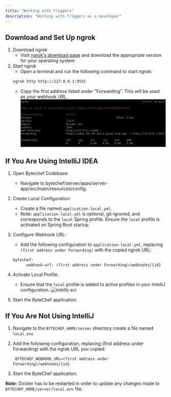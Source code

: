 ```yaml
---
title: "Working with Triggers"
description: "Working with Triggers as a developer"
---
```


## Download and Set Up ngrok

1. Download ngrok
    - Visit [ngrok's download page](https://ngrok.com/download) and download the appropriate version for your operating system
2. Start ngrok
    - Open a terminal and run the following command to start ngrok:
   ```bash
   ngrok http http://127.0.0.1:9555
   ```
    - Copy the first address listed under "Forwarding". This will be used as your webhook URL.
      ![ngork example](ngrok.png)

## If You Are Using IntelliJ IDEA

1. Open Bytechef Codebase:
    - Navigate to bytechef/server/apps/server-app/src/main/resources/config.
2. Create Local Configuration:
    - Create a file named `application-local.yml`.
    - Note: `application-local.yml` is optional, git-ignored, and corresponds to the `local` Spring profile. Ensure the `local` profile is activated on Spring Boot startup.
3. Configure Webhook URL:
    - Add the following configuration to `application-local.yml`, replacing `(first address under Forwarding)` with the copied ngrok URL:
   ```
   bytechef:
         webhook-url: (first address under Forwarding)/webhooks/{id}
     ```
4. Activate Local Profile:

    - Ensure that the `local` profile is added to active profiles in your IntelliJ configuration.
      ![intellij-scr](intellij-scr.png)

5. Start the ByteChef application.

## If You Are Not Using IntelliJ

1. Navigate to the `BYTECHEF_HOME/server` directory create a file named `local.env`
2. Add the following configuration, replacing (first address under Forwarding) with the ngrok URL you copied:

   ```
    BYTECHEF_WEBHOOK_URL=(first address under Forwarding)/webhooks/{id}
    ```
3. Start the ByteChef application.

**Note:** Docker has to be restarted in order to update any changes made to `BYTECHEF_HOME/server/local.env` file.
